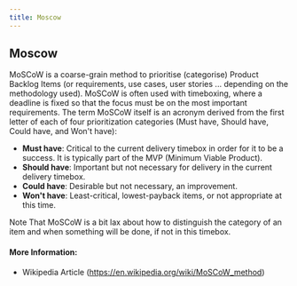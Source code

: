```yaml
---
title: Moscow
---
```

## Moscow

MoSCoW is a coarse-grain method to prioritise (categorise) Product Backlog Items (or requirements, use cases, user stories ... depending on the methodology used).
MoSCoW is often used with timeboxing, where a deadline is fixed so that the focus must be on the most important requirements. 
The term MoSCoW itself is an acronym derived from the first letter of each of four prioritization categories (Must have, Should have, Could have, and Won't have):

* **Must have**: Critical to the current delivery timebox in order for it to be a success. It is typically part of the MVP (Minimum Viable Product).
* **Should have**: Important but not necessary for delivery in the current delivery timebox. 
* **Could have**: Desirable but not necessary, an improvement.
* **Won't have**: Least-critical, lowest-payback items, or not appropriate at this time.

Note That MoSCoW is a bit lax about how to distinguish the category of an item and when something will be done, if not in this timebox.


#### More Information:
<!-- Please add any articles you think might be helpful to read before writing the article -->

- Wikipedia Article (https://en.wikipedia.org/wiki/MoSCoW_method)

